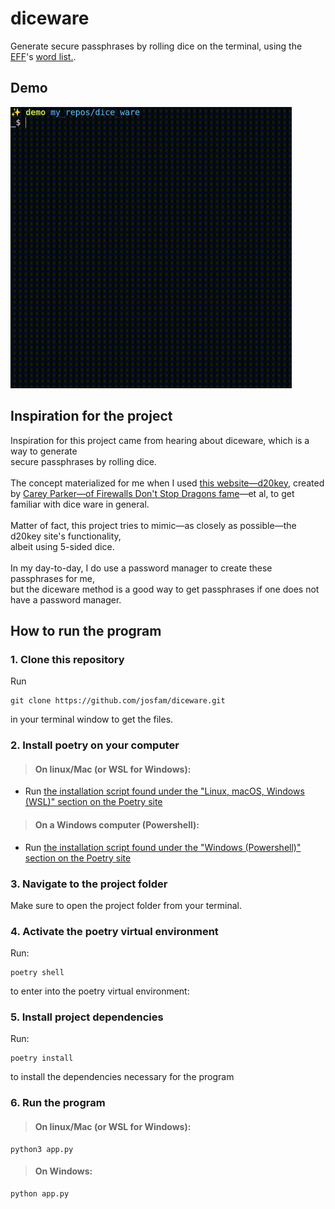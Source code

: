 # diceware

Generate secure passphrases by rolling dice on the terminal, using the [EFF](https://www.eff.org/)'s [word list.](https://www.eff.org/files/2016/07/18/eff_large_wordlist.txt).

## Demo

<img src="demo/diceware-demo.gif" alt="Demo of the diceware program" width="450" height="450">

## Inspiration for the project

Inspiration for this project came from hearing about diceware, which is a way to generate
\
secure passphrases by rolling dice.
\
\
The concept materialized for me when I used [this website—d20key](https://d20key.com/#/), created
\
by [Carey Parker—of Firewalls Don't Stop Dragons fame](https://firewallsdontstopdragons.com/podcast/)—et al, to get familiar with dice  ware in general.
\
\
Matter of fact, this project tries to mimic—as closely as possible—the d20key site's functionality,
\
albeit using 5-sided dice.
\
\
In my day-to-day, I do use a password manager to create these passphrases for me,
\
but the diceware method is a good way to get passphrases if one does not have a password manager.
## How to run the program
### 1. Clone this repository
Run 
```
git clone https://github.com/josfam/diceware.git
```
in your terminal window to get the files.
### 2. Install poetry on your computer
> #### On linux/Mac (or WSL for Windows):
- Run [the installation script found under the "Linux, macOS, Windows (WSL)" section on the Poetry site](https://python-poetry.org/docs/#installing-with-the-official-installer)
> #### On a Windows computer (Powershell):
- Run [the installation script found under the "Windows (Powershell)" section on the Poetry site](https://python-poetry.org/docs/#installing-with-the-official-installer)
### 3. Navigate to the project folder
Make sure to open the project folder from your terminal.
### 4. Activate the poetry virtual environment
Run:
```
poetry shell
```
to enter into the poetry virtual environment:
### 5. Install project dependencies
Run:
```
poetry install
```
to install the dependencies necessary for the program
### 6. Run the program
> #### On linux/Mac (or WSL for Windows):
```
python3 app.py
```
> #### On Windows:
```
python app.py
```
